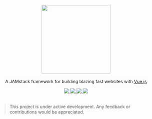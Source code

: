 <p align="center">
  <img src="https://cdn.rawgit.com/gridsome/gridsome/master/assets/logo.png" width="220">
  <br>
  <br>
  A JAMstack framework for building blazing fast websites with <a href="https://vuejs.org">Vue.js</a>
  <br>
</p>

<p align="center">
  <a title="Downloads" href="https://github.com/gridsome/gridsome/releases/latest">
    <img src="https://img.shields.io/github/downloads/gridsome/gridsome/total.svg?style=flat-square">
  </a>
  <a title="NPM Package" href="https://www.npmjs.com/package/gridsome">
    <img src="https://img.shields.io/npm/v/gridsome.svg?style=flat-square">
  </a>
  <a title="MIT License" href="LICENSE">
    <img src="https://img.shields.io/github/license/gridsome/gridsome.svg?style=flat-square">
  </a>
  <a title="Follow on Twitter" href="https://twitter.com/gridsome">
    <img src="https://img.shields.io/twitter/follow/gridsome.svg?style=social&label=Follow">
  </a>
  <br>
  <br>
</p>

> This project is under active development. Any feedback or contributions would be appreciated.

